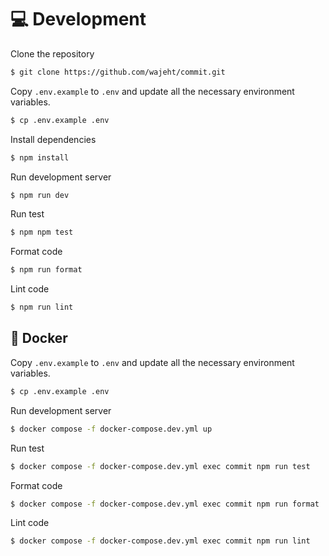 # 💻 Development

Clone the repository

```bash
$ git clone https://github.com/wajeht/commit.git
```

Copy `.env.example` to `.env` and update all the necessary environment variables.

```bash
$ cp .env.example .env
```

Install dependencies

```bash
$ npm install
```

Run development server

```bash
$ npm run dev
```

Run test

```bash
$ npm npm test
```

Format code

```bash
$ npm run format
```

Lint code

```bash
$ npm run lint
```

## 🐳 Docker

Copy `.env.example` to `.env` and update all the necessary environment variables.

```bash
$ cp .env.example .env
```

Run development server

```bash
$ docker compose -f docker-compose.dev.yml up

```

Run test

```bash
$ docker compose -f docker-compose.dev.yml exec commit npm run test

```

Format code

```bash
$ docker compose -f docker-compose.dev.yml exec commit npm run format
```

Lint code

```bash
$ docker compose -f docker-compose.dev.yml exec commit npm run lint
```
